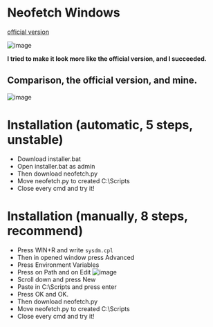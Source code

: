 # Neofetch Windows
[official version ](https://github.com/dylanaraps/neofetch)

![image](https://github.com/user-attachments/assets/972d0919-269b-4842-be40-7c8537ebb7e2)

**I tried to make it look more like the official version, and I succeeded.**

## Comparison, the official version, and mine. 

![image](https://github.com/user-attachments/assets/a3bda514-2b1a-4cde-9182-a521ae95393c)

# Installation (automatic, 5 steps, unstable)
- Download installer.bat
- Open installer.bat as admin
- Then download neofetch.py
- Move neofetch.py to created C:\Scripts
- Close every cmd and try it!

# Installation (manually, 8 steps, recommend)
- Press WIN+R and write ```sysdm.cpl```
- Then in opened window press Advanced
- Press Environment Variables
- Press on Path and on Edit ![image](https://github.com/user-attachments/assets/d06348d0-74fd-4e21-a979-daba1166fd26)
- Scroll down and press New
- Paste in C:\Scripts and press enter
- Press OK and OK.
- Then download neofetch.py
- Move neofetch.py to created C:\Scripts
- Close every cmd and try it!
